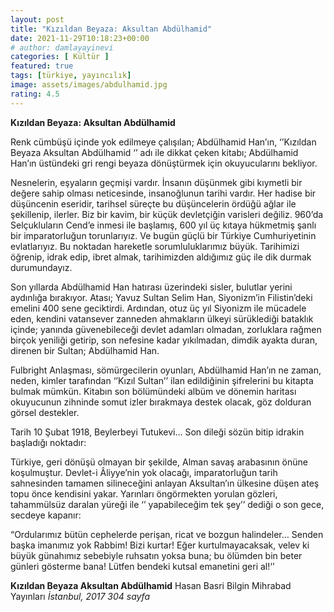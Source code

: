 ```yaml
---
layout: post
title: "Kızıldan Beyaza: Aksultan Abdülhamid"
date: 2021-11-29T10:18:23+00:00
# author: damlayayinevi
categories: [ Kültür ]
featured: true
tags: [türkiye, yayıncılık]
image: assets/images/abdulhamid.jpg
rating: 4.5
---
```

**Kızıldan Beyaza: Aksultan Abdülhamid**

Renk cümbüşü içinde yok edilmeye çalışılan; Abdülhamid Han’ın, ‘’Kızıldan Beyaza Aksultan Abdülhamid ‘’ adı ile dikkat çeken kitabı; Abdülhamid Han’ın üstündeki gri rengi beyaza dönüştürmek için okuyucularını bekliyor.

Nesnelerin, eşyaların geçmişi vardır. İnsanın düşünmek gibi kıymetli bir değere sahip olması neticesinde, insanoğlunun tarihi vardır. Her hadise bir düşüncenin eseridir, tarihsel süreçte bu düşüncelerin ördüğü ağlar ile şekillenip, ilerler. Biz bir kavim, bir küçük devletçiğin varisleri değiliz. 960’da Selçukluların Cend’e inmesi ile başlamış, 600 yıl üç kıtaya hükmetmiş şanlı bir imparatorluğun torunlarıyız. Ve bugün güçlü bir Türkiye Cumhuriyetinin evlatlarıyız. Bu noktadan hareketle sorumluluklarımız büyük. Tarihimizi öğrenip, idrak edip, ibret almak, tarihimizden aldığımız güç ile dik durmak durumundayız.

Son yıllarda Abdülhamid Han hatırası üzerindeki sisler, bulutlar yerini aydınlığa bırakıyor. Atası; Yavuz Sultan Selim Han, Siyonizm’in Filistin’deki emelini 400 sene geciktirdi. Ardından, otuz üç yıl Siyonizm ile mücadele eden, kendini vatansever zanneden ahmakların ülkeyi sürüklediği bataklık içinde; yanında güvenebileceği devlet adamları olmadan, zorluklara rağmen birçok yeniliği getirip, son nefesine kadar yıkılmadan, dimdik ayakta duran, direnen bir Sultan; Abdülhamid Han.

Fulbright Anlaşması, sömürgecilerin oyunları, Abdülhamid Han’ın ne zaman, neden, kimler tarafından ‘’Kızıl Sultan’’ ilan edildiğinin şifrelerini bu kitapta bulmak mümkün. Kitabın son bölümündeki albüm ve dönemin haritası okuyucunun zihninde somut izler bırakmaya destek olacak, göz dolduran görsel destekler.

Tarih 10 Şubat 1918, Beylerbeyi Tutukevi… Son dileği sözün bitip idrakin başladığı noktadır:

Türkiye, geri dönüşü olmayan bir şekilde, Alman savaş arabasının önüne koşulmuştur. Devlet-i Âliyye’nin yok olacağı, imparatorluğun tarih sahnesinden tamamen silineceğini anlayan Aksultan’ın ülkesine düşen ateş topu önce kendisini yakar. Yarınları öngörmekten yorulan gözleri, tahammülsüz daralan yüreği ile ‘’ yapabileceğim tek şey’’ dediği o son gece, secdeye kapanır:

“Ordularımız bütün cephelerde perişan, ricat ve bozgun halindeler… Senden başka imanımız yok Rabbim! Bizi kurtar! Eğer kurtulmayacaksak, velev ki büyük günahımız sebebiyle ruhsatın yoksa buna; bu ölümden bin beter günleri gösterme bana! Lütfen bendeki kutsal emanetini geri al!‘’

**Kızıldan Beyaza
Aksultan Abdülhamid**
Hasan Basri Bilgin
Mihrabad Yayınları
*İstanbul, 2017
304 sayfa*
